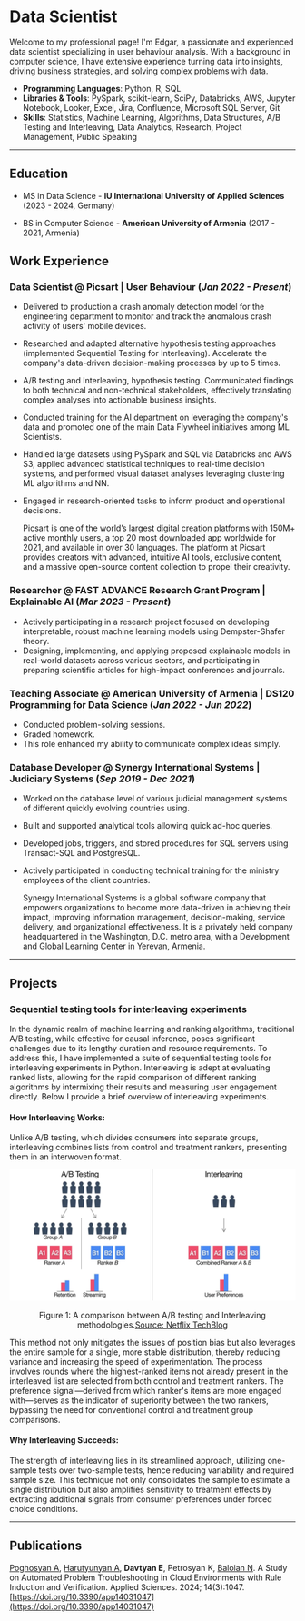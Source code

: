 # Data Scientist

Welcome to my professional page! I'm Edgar, a passionate and experienced data scientist specializing in user behaviour analysis. With a background in computer science, I have extensive experience turning data into insights, driving business strategies, and solving complex problems with data.

- **Programming Languages**: Python, R, SQL
- **Libraries & Tools**: PySpark, scikit-learn, SciPy, Databricks, AWS, Jupyter Notebook, Looker, Excel, Jira, Confluence, Microsoft SQL Server, Git
- **Skills**: Statistics, Machine Learning, Algorithms, Data Structures, A/B Testing and Interleaving, Data Analytics, Research, Project Management, Public Speaking

---

## Education
- MS in Data Science - **IU International University of Applied Sciences** (2023 - 2024, Germany)

- BS in Computer Science - **American University of Armenia** (2017 - 2021, Armenia)

## Work Experience

### **Data Scientist @ Picsart | User Behaviour (_Jan 2022 - Present_)**
- Delivered to production a crash anomaly detection model for the engineering
department to monitor and track the anomalous crash activity of users' mobile
devices.
- Researched and adapted alternative hypothesis testing approaches (implemented Sequential Testing for Interleaving).
Accelerate the company's data-driven decision-making processes by up to 5 times.
- A/B testing and Interleaving, hypothesis testing. Communicated findings to both technical and non-technical
stakeholders, effectively translating complex analyses into actionable business insights.
- Conducted training for the AI department on leveraging the company's data and
promoted one of the main Data Flywheel initiatives among ML Scientists.
- Handled large datasets using PySpark and SQL via Databricks and AWS S3, applied
advanced statistical techniques to real-time decision systems, and performed visual
dataset analyses leveraging clustering ML algorithms and NN.
- Engaged in research-oriented tasks to inform product and operational decisions.

  Picsart is one of the world’s largest digital creation platforms with 150M+ active monthly users, a top 20 most downloaded app worldwide for 2021, and available in over 30 languages. The platform at Picsart provides creators with advanced, intuitive AI tools, exclusive content, and a massive open-source content collection to propel their creativity.

### **Researcher @ FAST ADVANCE Research Grant Program | Explainable AI (_Mar 2023 - Present_)**
- Actively participating in a research project focused on developing interpretable,
robust machine learning models using Dempster-Shafer theory.
- Designing, implementing, and applying proposed explainable models in real-world datasets across
various sectors, and participating in preparing scientific articles for high-impact conferences and journals.

### **Teaching Associate @ American University of Armenia | DS120 Programming for Data Science (_Jan 2022 - Jun 2022_)**
- Conducted problem-solving sessions.
- Graded homework.
- This role enhanced my ability to communicate complex ideas simply.

### **Database Developer @ Synergy International Systems | Judiciary Systems (_Sep 2019 - Dec 2021_)**
- Worked on the database level of various judicial management systems of different
quickly evolving countries using.
- Built and supported analytical tools allowing quick ad-hoc queries.
- Developed jobs, triggers, and stored procedures for SQL servers using Transact-SQL and PostgreSQL.
- Actively participated in conducting technical training for the ministry employees of
the client countries.

  Synergy International Systems is a global software company that empowers organizations to become more data-driven in achieving their impact, improving information management, decision-making, service delivery, and organizational effectiveness. It is a privately held company headquartered in the Washington, D.C. metro area, with a Development and Global Learning Center in Yerevan, Armenia.

---

## Projects

### Sequential testing tools for interleaving experiments

In the dynamic realm of machine learning and ranking algorithms, traditional A/B testing, while effective for causal inference, poses significant challenges due to its lengthy duration and resource requirements.
To address this, I have implemented a suite of sequential testing tools for interleaving experiments in Python. Interleaving is adept at evaluating ranked lists, allowing for the rapid comparison of different ranking algorithms by intermixing their results and measuring user engagement directly. Below I provide a brief overview of interleaving experiments.

#### How Interleaving Works:

Unlike A/B testing, which divides consumers into separate groups, interleaving combines lists from control and treatment rankers, presenting them in an interwoven format.  

![Caption: A comparison between A/B testing and Interleaving methodologies](assets/img/ab_vs_interleaving.png)
<figcaption align="center">Figure 1: A comparison between A/B testing and Interleaving methodologies.<a href="https://netflixtechblog.com/interleaving-in-online-experiments-at-netflix-a04ee392ec55">Source: Netflix TechBlog</a></figcaption>  

This method not only mitigates the issues of position bias but also leverages the entire sample for a single, more stable distribution, thereby reducing variance and increasing the speed of experimentation.
The process involves rounds where the highest-ranked items not already present in the interleaved list are selected from both control and treatment rankers. The preference signal—derived from which ranker's items are more engaged with—serves as the indicator of superiority between the two rankers, bypassing the need for conventional control and treatment group comparisons.

#### Why Interleaving Succeeds:

The strength of interleaving lies in its streamlined approach, utilizing one-sample tests over two-sample tests, hence reducing variability and required sample size. This technique not only consolidates the sample to estimate a single distribution but also amplifies sensitivity to treatment effects by extracting additional signals from consumer preferences under forced choice conditions.



---

## Publications
[Poghosyan A](https://scholar.google.cl/citations?user=A0He6ugAAAAJ&hl=en),
[Harutyunyan A](https://scholar.google.cl/citations?hl=en&user=G8fSsPYAAAAJ),
**Davtyan E**, Petrosyan K, [Baloian N](https://scholar.google.cl/citations?hl=en&user=LYlzMIIAAAAJ).
A Study on Automated Problem Troubleshooting in Cloud Environments with Rule Induction and
Verification. Applied Sciences. 2024; 14(3):1047. [https://doi.org/10.3390/app14031047](https://doi.org/10.3390/app14031047)

